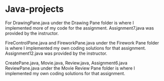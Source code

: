 # Java-projects
For DrawingPane.java under the Drawing Pane folder is where I implemented more of my code for the assignment. Assignment7.java was provided by the instructor. 

FireControlPane.java and FireworkPane.java under the Firework Pane folder is where I implemented my own coding solutions for that assignment. Assignment12.java was provided by the instructor.

CreatePane.java, Movie.java, Review.java, Assignment6.java ReviewPane.java under the Movie Review Pane folder is where I implemented my own coding solutions for that assignment.
